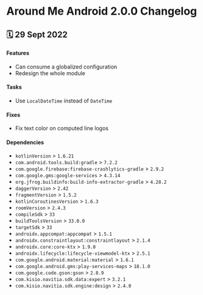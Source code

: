 # Around Me Android 2.0.0 Changelog

<h2>🗓 29 Sept 2022</h2>

#### Features
- Can consume a globalized configuration
- Redesign the whole module

#### Tasks
- Use `LocalDateTime` instead of `DateTime`

#### Fixes
- Fix text color on computed line logos

#### Dependencies
- `kotlinVersion` > `1.6.21`
- `com.android.tools.build:gradle` > `7.2.2`
- `com.google.firebase:firebase-crashlytics-gradle` > `2.9.2`
- `com.google.gms:google-services` > `4.3.14`
- `org.jfrog.buildinfo:build-info-extractor-gradle` > `4.28.2`
- `daggerVersion` > `2.42`
- `fragmentVersion` > `1.5.2`
- `kotlinCoroutinesVersion` > `1.6.3` 
- `roomVersion` > `2.4.3`
- `compileSdk` > `33`
- `buildToolsVersion` > `33.0.0`
- `targetSdk` > `33`
- `androidx.appcompat:appcompat` > `1.5.1`
- `androidx.constraintlayout:constraintlayout` > `2.1.4`
- `androidx.core:core-ktx` > `1.9.0`
- `androidx.lifecycle:lifecycle-viewmodel-ktx` > `2.5.1`
- `com.google.android.material:material` > `1.6.1`
- `com.google.android.gms:play-services-maps` > `18.1.0`
- `com.google.code.gson:gson` > `2.8.9`
- `com.kisio.navitia.sdk.data:expert` > `3.2.1`
- `com.kisio.navitia.sdk.engine:design` > `2.4.0`
